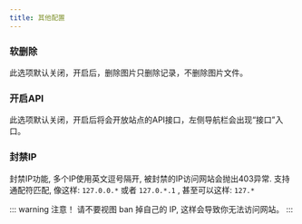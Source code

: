 ```yaml
---
title: 其他配置
---
```


### 软删除
此选项默认关闭，开启后，删除图片只删除记录，不删除图片文件。

### 开启API
此选项默认关闭，开启后将会开放站点的API接口，左侧导航栏会出现“接口”入口。

### 封禁IP
封禁IP功能, 多个IP使用英文逗号隔开, 被封禁的IP访问网站会抛出403异常. 支持通配符匹配, 像这样: `127.0.0.*` 或者 `127.0.*.1` , 甚至可以这样: `127.*`

::: warning 注意！
请不要视图 ban 掉自己的 IP, 这样会导致你无法访问网站。
:::